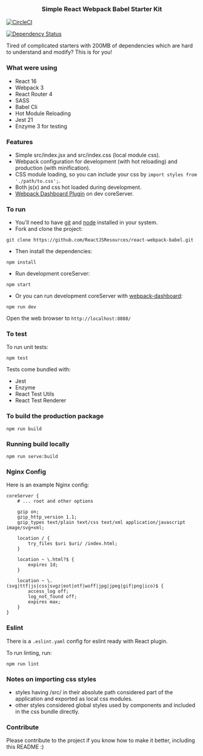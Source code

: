 
<p align="center">
    <h3 align="center">Simple React Webpack Babel Starter Kit<br></h3>
</p>

[![CircleCI](https://circleci.com/gh/ReactJSResources/react-webpack-babel/tree/master.svg?style=svg)](https://circleci.com/gh/ReactJSResources/react-webpack-babel/tree/master)

[![Dependency Status](https://img.shields.io/david/ReactJSResources/react-webpack-babel.svg)](https://david-dm.org/dylang/npm-check)

Tired of complicated starters with 200MB of dependencies which are hard to understand and modify? This is for you!

### What were using

* React 16
* Webpack 3
* React Router 4
* SASS
* Babel Cli
* Hot Module Reloading
* Jest 21 
* Enzyme 3 for testing

### Features

* Simple src/index.jsx and src/index.css (local module css).
* Webpack configuration for development (with hot reloading) and production (with minification).
* CSS module loading, so you can include your css by ```import styles from './path/to.css';```.
* Both js(x) and css hot loaded during development.
* [Webpack Dashboard Plugin](https://github.com/FormidableLabs/webpack-dashboard) on dev coreServer.

### To run

* You'll need to have [git](https://git-scm.com/) and [node](https://nodejs.org/en/) installed in your system.
* Fork and clone the project:

```
git clone https://github.com/ReactJSResources/react-webpack-babel.git
```

* Then install the dependencies:

```
npm install
```

* Run development coreServer:

```
npm start
```

* Or you can run development coreServer with [webpack-dashboard](https://github.com/FormidableLabs/webpack-dashboard):

```
npm run dev
```

Open the web browser to `http://localhost:8888/`

### To test
To run unit tests:

```
npm test
```

Tests come bundled with:

* Jest
* Enzyme
* React Test Utils
* React Test Renderer

### To build the production package

```
npm run build
```

### Running build locally

```
npm run serve:build
```

### Nginx Config

Here is an example Nginx config:

```
coreServer {
	# ... root and other options

	gzip on;
	gzip_http_version 1.1;
	gzip_types text/plain text/css text/xml application/javascript image/svg+xml;

	location / {
		try_files $uri $uri/ /index.html;
	}

	location ~ \.html?$ {
		expires 1d;
	}

	location ~ \.(svg|ttf|js|css|svgz|eot|otf|woff|jpg|jpeg|gif|png|ico)$ {
		access_log off;
		log_not_found off;
		expires max;
	}
}
```

### Eslint
There is a `.eslint.yaml` config for eslint ready with React plugin.

To run linting, run:

```
npm run lint
```

### Notes on importing css styles
* styles having /src/ in their absolute path considered part of the application and exported as local css modules.
* other styles considered global styles used by components and included in the css bundle directly.

### Contribute
Please contribute to the project if you know how to make it better, including this README :)

